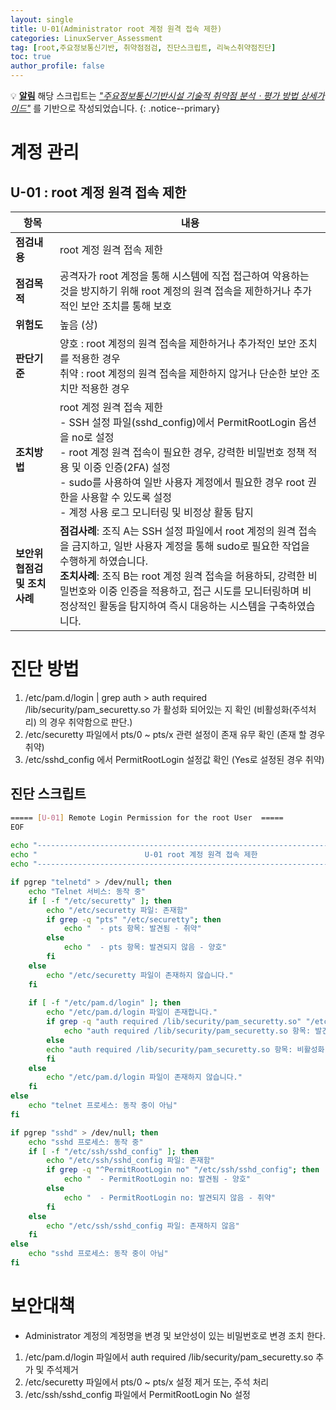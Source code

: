 ```yaml
---
layout: single
title: U-01(Administrator root 계정 원격 접속 제한)
categories: LinuxServer_Assessment
tag: [root,주요정보통신기반, 취약점점검, 진단스크립트, 리눅스취약점진단]
toc: true
author_profile: false
---
```


💡 **<u>알림</u>** 해당 스크립트는 <u style="font-style: italic;">"주요정보통신기반시설 기술적 취약점 분석ㆍ평가 방법 상세가이드"</u> 를 기반으로 작성되었습니다.
{: .notice--primary} 

# 계정 관리
## U-01 : root 계정 원격 접속 제한

| 항목 | 내용 |
|------|------|
| **점검내용** | root 계정 원격 접속 제한 |
| **점검목적** | 공격자가 root 계정을 통해 시스템에 직접 접근하여 악용하는 것을 방지하기 위해 root 계정의 원격 접속을 제한하거나 추가적인 보안 조치를 통해 보호 |
| **위험도** | 높음 (상) |
| **판단기준** | 양호 : root 계정의 원격 접속을 제한하거나 추가적인 보안 조치를 적용한 경우<br>취약 : root 계정의 원격 접속을 제한하지 않거나 단순한 보안 조치만 적용한 경우 |
| **조치방법** | root 계정 원격 접속 제한<br>- SSH 설정 파일(sshd_config)에서 PermitRootLogin 옵션을 no로 설정<br>- root 계정 원격 접속이 필요한 경우, 강력한 비밀번호 정책 적용 및 이중 인증(2FA) 설정<br>- sudo를 사용하여 일반 사용자 계정에서 필요한 경우 root 권한을 사용할 수 있도록 설정<br>- 계정 사용 로그 모니터링 및 비정상 활동 탐지 |
| **보안위협점검 및 조치사례** | **점검사례**: 조직 A는 SSH 설정 파일에서 root 계정의 원격 접속을 금지하고, 일반 사용자 계정을 통해 sudo로 필요한 작업을 수행하게 하였습니다.<br>**조치사례**: 조직 B는 root 계정 원격 접속을 허용하되, 강력한 비밀번호와 이중 인증을 적용하고, 접근 시도를 모니터링하며 비정상적인 활동을 탐지하여 즉시 대응하는 시스템을 구축하였습니다. |

# 진단 방법

1. /etc/pam.d/login | grep auth >  auth required /lib/security/pam_securetty.so 가 활성화 되어있는 지 확인 (비활성화(주석처리) 의 경우 취약함으로 판단.)
2. /etc/securetty 파일에서 pts/0 ~ pts/x 관련 설정이 존재 유무 확인 (존재 할 경우 취약)
3. /etc/sshd_config 에서 PermitRootLogin 설정값 확인 (Yes로 설정된 경우 취약)

## 진단 스크립트

```bash
===== [U-01] Remote Login Permission for the root User  =====
EOF
 
echo "--------------------------------------------------------------------------" 
echo "                        U-01 root 계정 원격 접속 제한                         " 
echo "--------------------------------------------------------------------------"

if pgrep "telnetd" > /dev/null; then
    echo "Telnet 서비스: 동작 중"
    if [ -f "/etc/securetty" ]; then
        echo "/etc/securetty 파일: 존재함"
        if grep -q "pts" "/etc/securetty"; then
            echo "  - pts 항목: 발견됨 - 취약"
        else
            echo "  - pts 항목: 발견되지 않음 - 양호"
        fi
    else
    	echo "/etc/securetty 파일이 존재하지 않습니다."
    fi
    
    if [ -f "/etc/pam.d/login" ]; then
    	echo "/etc/pam.d/login 파일이 존재합니다."
    	if grep -q "auth required /lib/security/pam_securetty.so" "/etc/pam.d/login"; then
    	    echo "auth required /lib/security/pam_securetty.so 항목: 발견됨 - 양호."
    	else
   	    echo "auth required /lib/security/pam_securetty.so 항목: 비활성화 - 취약."
    	fi
    else
    	echo "/etc/pam.d/login 파일이 존재하지 않습니다."    
    fi
else
    echo "telnet 프로세스: 동작 중이 아님"
fi

if pgrep "sshd" > /dev/null; then
    echo "sshd 프로세스: 동작 중"
    if [ -f "/etc/ssh/sshd_config" ]; then
        echo "/etc/ssh/sshd_config 파일: 존재함"
        if grep -q "^PermitRootLogin no" "/etc/ssh/sshd_config"; then
            echo "  - PermitRootLogin no: 발견됨 - 양호"
        else
            echo "  - PermitRootLogin no: 발견되지 않음 - 취약"
        fi
    else
        echo "/etc/ssh/sshd_config 파일: 존재하지 않음"
    fi
else
    echo "sshd 프로세스: 동작 중이 아님"
fi
```

# 보안대책
- Administrator 계정의 계정명을 변경 및 보안성이 있는 비밀번호로 변경 조치 한다.

1. /etc/pam.d/login 파일에서 auth required /lib/security/pam_securetty.so 추가 및 주석제거
2. /etc/securetty 파일에서 pts/0 ~ pts/x 설정 제거 또는, 주석 처리
3. /etc/ssh/sshd_config 파일에서 PermitRootLogin No 설정